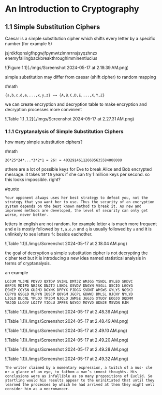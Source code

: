 # An Introduction to Cryptography

## 1.1 Simple Substitution Ciphers

Caesar is a simple substitution cipher which shifts every letter by a specific number (for example 5)

jsjrdkfqqnslgfhpgwjfpymwtzlmnrrnsjsyqzhnzx
enemyfallingbackbreakthroughimminentlucius

![Figure 1.1](./imgs/Screenshot 2024-05-17 at 2.19.39 AM.png)

simple substitution may differ from caesar (shift cipher) to random mapping

#math
```
{a,b,c,d,e,...,x,y,z} −→ {A,B,C,D,E,...,X,Y,Z}
```

we can create encryption and decryption table to make encryption and decryption processes more convinient

![Table 1.1 ,1.2](./imgs/Screenshot 2024-05-17 at 2.27.31 AM.png)


### 1.1.1 Cryptanalysis of Simple Substitution Ciphers

how many simple substitution ciphers?

#math
```
26*25*24*...*3*2*1 = 26! = 403291461126605635584000000
```

sthere are a lot of possible keys for Eve to break Alice and Bob encrypted message. it takes `10^10` years if she can try 1 million keys per second. so this looks impossible. right?

#quote
```
Your opponent always uses her best strategy to defeat you, not the strategy that you want her to use. Thus the security of an encryption system depends on the best known method to break it. As new and improved methods are developed, the level of security can only get worse, never better.
```


letters in english are not random. for example letter `e` is much more frequent and e is mostly followed by `t,a,o,n` and `q` is usually followed by `u` and it is unlinkely to see letters `fc` beside eachother.

![Table 1.1](./imgs/Screenshot 2024-05-17 at 2.18.04 AM.png)


the goal of decryption a simple substitution cipher is not decrypting the cipher text but it is introducing a new idea named statistical analysis in terms of cryptanalysis.

an example

```
LOJUM YLJME PDYVJ QXTDV SVJNL DMTJZ WMJGG YSNDL UYLEO SKDVC
GEPJS MDIPD NEJSK DNJTJ LSKDL OSVDV DNGYN VSGLL OSCIO LGOYG
ESNEP CGYSN GUJMJ DGYNK DPPYX PJDGG SVDNT WMSWS GYLYS NGSKJ
CEPYQ GSGLD MLPYN IUSCP QOYGM JGCPL GDWWJ DMLSL OJCNY NYLYD
LJQLO DLCNL YPLOJ TPJDM NJQLO JWMSE JGGJG XTUOY EOOJO DQDMM
YBJQD LLOJV LOJTV YIOLU JPPES NGYQJ MOYVD GDNJE MSVDN EJM
```

![Table 1.1](./imgs/Screenshot 2024-05-17 at 2.48.36 AM.png)

![Table 1.1](./imgs/Screenshot 2024-05-17 at 2.48.49 AM.png)

![Table 1.1](./imgs/Screenshot 2024-05-17 at 2.49.10 AM.png)

![Table 1.1](./imgs/Screenshot 2024-05-17 at 2.49.20 AM.png)

![Table 1.1](./imgs/Screenshot 2024-05-17 at 2.49.28 AM.png)

![Table 1.1](./imgs/Screenshot 2024-05-17 at 2.49.32 AM.png)


```
The writer claimed by a momentary expression, a twitch of a mus- cle or a glance of an eye, to fathom a man’s inmost thoughts. His conclusions were as infallible as so many propositions of Euclid. So startling would his results appear to the uninitiated that until they learned the processes by which he had arrived at them they might well consider him as a necromancer.
```